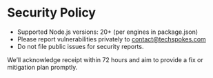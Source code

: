 # Security Policy

- Supported Node.js versions: 20+ (per engines in package.json)
- Please report vulnerabilities privately to contact@techspokes.com
- Do not file public issues for security reports.

We’ll acknowledge receipt within 72 hours and aim to provide a fix or mitigation plan promptly.
